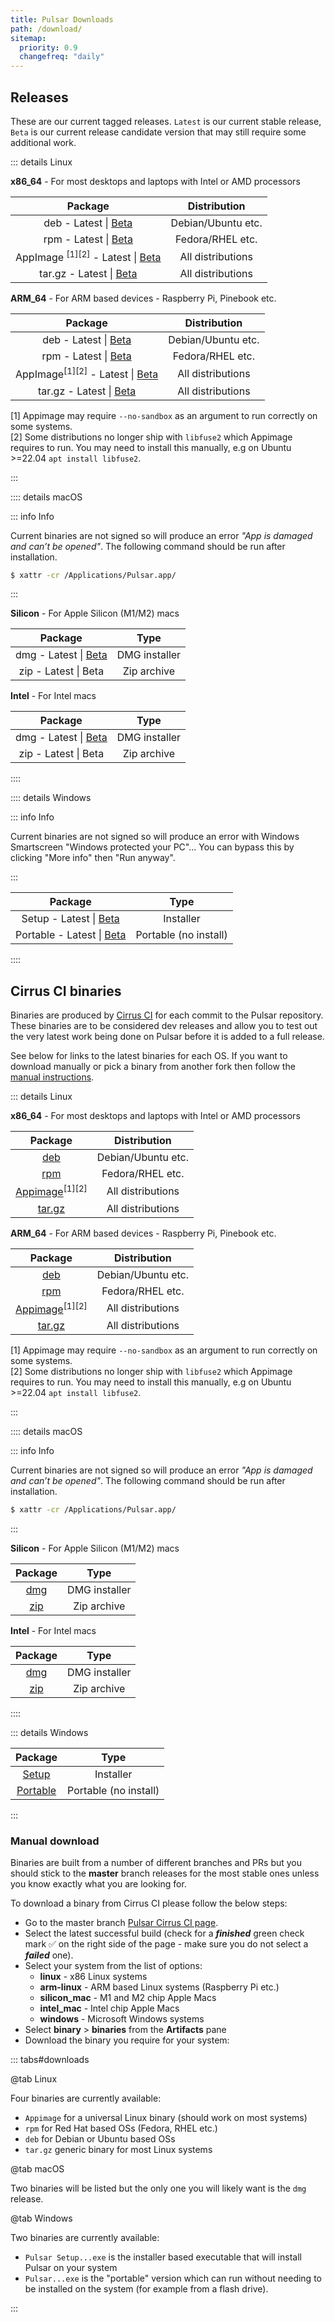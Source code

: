 ```yaml
---
title: Pulsar Downloads
path: /download/
sitemap:
  priority: 0.9
  changefreq: "daily"
---
```


## Releases

These are our current tagged releases. `Latest` is our current stable release,
`Beta` is our current release candidate version that may still require some
additional work.

::: details Linux

**x86_64** - For most desktops and laptops with Intel or AMD processors

|                                                                         Package                                                                         |    Distribution    |
| :-----------------------------------------------------------------------------------------------------------------------------------------------------: | :----------------: |
|            deb - Latest \| [Beta](https://github.com/pulsar-edit/pulsar/releases/download/v1.100.0-beta/Linux.pulsar_1.100.0-beta_amd64.deb)            | Debian/Ubuntu etc. |
|           rpm - Latest \| [Beta](https://github.com/pulsar-edit/pulsar/releases/download/v1.100.0-beta/Linux.pulsar-1.100.0-beta.x86_64.rpm)            |  Fedora/RHEL etc.  |
| AppImage <sup>[1][2]</sup> - Latest \| [Beta](https://github.com/pulsar-edit/pulsar/releases/download/v1.100.0-beta/Linux.Pulsar-1.100.0-beta.AppImage) | All distributions  |
|            tar.gz - Latest \| [Beta](https://github.com/pulsar-edit/pulsar/releases/download/v1.100.0-beta/Linux.pulsar-1.100.0-beta.tar.gz)            | All distributions  |

**ARM_64** - For ARM based devices - Raspberry Pi, Pinebook etc.

|                                                                             Package                                                                              |    Distribution    |
| :--------------------------------------------------------------------------------------------------------------------------------------------------------------: | :----------------: |
|              deb - Latest \| [Beta](https://github.com/pulsar-edit/pulsar/releases/download/v1.100.0-beta/ARM.Linux.pulsar_1.100.0-beta_arm64.deb)               | Debian/Ubuntu etc. |
|             rpm - Latest \| [Beta](https://github.com/pulsar-edit/pulsar/releases/download/v1.100.0-beta/ARM.Linux.pulsar-1.100.0-beta.aarch64.rpm)              |  Fedora/RHEL etc.  |
| AppImage<sup>[1][2]</sup> - Latest \| [Beta](https://github.com/pulsar-edit/pulsar/releases/download/v1.100.0-beta/ARM.Linux.Pulsar-1.100.0-beta-arm64.AppImage) | All distributions  |
|           tar.gz - Latest \| [Beta](https://github.com/pulsar-edit/pulsar/releases/download/v1.100.0-beta/ARM.Linux.pulsar-1.100.0-beta-arm64.tar.gz)            | All distributions  |

[1] Appimage may require `--no-sandbox` as an argument to run correctly on some systems.  
[2] Some distributions no longer ship with `libfuse2` which Appimage requires to run. You may need to install this manually, e.g on Ubuntu >=22.04 `apt install libfuse2`.

:::

:::: details macOS

<!--TODO: Remove once app is signed and error no longer shows-->

::: info Info

Current binaries are not signed so will produce an error _"App is damaged and
can’t be opened"_.
The following command should be run after installation.

```sh
$ xattr -cr /Applications/Pulsar.app/
```

:::

**Silicon** - For Apple Silicon (M1/M2) macs

|                                                                 Package                                                                 |     Type      |
| :-------------------------------------------------------------------------------------------------------------------------------------: | :-----------: |
| dmg - Latest \| [Beta](https://github.com/pulsar-edit/pulsar/releases/download/v1.100.0-beta/Silicon_Mac.Pulsar-1.100.0-beta-arm64.dmg) | DMG installer |
|                                                          zip - Latest \| Beta                                                           |  Zip archive  |

**Intel** - For Intel macs

|                                                             Package                                                             |     Type      |
| :-----------------------------------------------------------------------------------------------------------------------------: | :-----------: |
| dmg - Latest \| [Beta](https://github.com/pulsar-edit/pulsar/releases/download/v1.100.0-beta/Intel.Mac.Pulsar-1.100.0-beta.dmg) | DMG installer |
|                                                      zip - Latest \| Beta                                                       |  Zip archive  |

::::

:::: details Windows

<!--TODO: Remove once app is signed and error no longer shows-->

::: info Info

Current binaries are not signed so will produce an error with Windows
Smartscreen "Windows protected your PC"...
You can bypass this by clicking "More info" then "Run anyway".

:::

|                                                                Package                                                                |         Type          |
| :-----------------------------------------------------------------------------------------------------------------------------------: | :-------------------: |
| Setup - Latest \| [Beta](https://github.com/pulsar-edit/pulsar/releases/download/v1.100.0-beta/Windows.Pulsar.Setup.1.100.0-beta.exe) |       Installer       |
|  Portable - Latest \| [Beta](https://github.com/pulsar-edit/pulsar/releases/download/v1.100.0-beta/Windows.Pulsar.1.100.0-beta.exe)   | Portable (no install) |

::::

## Cirrus CI binaries

Binaries are produced by [Cirrus CI](https://cirrus-ci.com/github/pulsar-edit/pulsar)
for each commit to the Pulsar repository.  
These binaries are to be considered dev releases and allow you to test
out the very latest work being done on Pulsar before it is added to a full
release.

See below for links to the latest binaries for each OS. If you want to download
manually or pick a binary from another fork then follow the [manual instructions](#manual-download).

::: details Linux

**x86_64** - For most desktops and laptops with Intel or AMD processors

|                                           Package                                           |    Distribution    |
| :-----------------------------------------------------------------------------------------: | :----------------: |
|              [deb](https://download.pulsar-edit.dev/?os=linux&type=linux_deb)               | Debian/Ubuntu etc. |
|              [rpm](https://download.pulsar-edit.dev/?os=linux&type=linux_rpm)               |  Fedora/RHEL etc.  |
| [Appimage](https://download.pulsar-edit.dev/?os=linux&type=linux_appimage)<sup>[1][2]</sup> | All distributions  |
|             [tar.gz](https://download.pulsar-edit.dev/?os=linux&type=linux_tar)             | All distributions  |

**ARM_64** - For ARM based devices - Raspberry Pi, Pinebook etc.

|                                             Package                                             |    Distribution    |
| :---------------------------------------------------------------------------------------------: | :----------------: |
|              [deb](https://download.pulsar-edit.dev/?os=arm_linux&type=linux_deb)               | Debian/Ubuntu etc. |
|              [rpm](https://download.pulsar-edit.dev/?os=arm_linux&type=linux_rpm)               |  Fedora/RHEL etc.  |
| [Appimage](https://download.pulsar-edit.dev/?os=arm_linux&type=linux_appimage)<sup>[1][2]</sup> | All distributions  |
|             [tar.gz](https://download.pulsar-edit.dev/?os=arm_linux&type=linux_tar)             | All distributions  |

[1] Appimage may require `--no-sandbox` as an argument to run correctly on some systems.  
[2] Some distributions no longer ship with `libfuse2` which Appimage requires to run. You may need to install this manually, e.g on Ubuntu >=22.04 `apt install libfuse2`.

:::

:::: details macOS

<!--TODO: Remove once app is signed and error no longer shows-->

::: info Info

Current binaries are not signed so will produce an error _"App is damaged and
can’t be opened"_.
The following command should be run after installation.

```sh
$ xattr -cr /Applications/Pulsar.app/
```

:::

**Silicon** - For Apple Silicon (M1/M2) macs

|                               Package                                |     Type      |
| :------------------------------------------------------------------: | :-----------: |
| [dmg](https://download.pulsar-edit.dev/?os=silicon_mac&type=mac_dmg) | DMG installer |
| [zip](https://download.pulsar-edit.dev/?os=silicon_mac&type=mac_zip) |  Zip archive  |

**Intel** - For Intel macs

|                              Package                               |     Type      |
| :----------------------------------------------------------------: | :-----------: |
| [dmg](https://download.pulsar-edit.dev/?os=intel_mac&type=mac_dmg) | DMG installer |
| [zip](https://download.pulsar-edit.dev/?os=intel_mac&type=mac_zip) |  Zip archive  |

::::

::: details Windows

|                                    Package                                     |         Type          |
| :----------------------------------------------------------------------------: | :-------------------: |
|    [Setup](https://download.pulsar-edit.dev/?os=windows&type=windows_setup)    |       Installer       |
| [Portable](https://download.pulsar-edit.dev/?os=windows&type=windows_portable) | Portable (no install) |

:::

### Manual download

Binaries are built from a number of different branches and PRs but you should
stick to the **master** branch releases for the most stable ones unless you know
exactly what you are looking for.

To download a binary from Cirrus CI please follow the below steps:

- Go to the master branch [Pulsar Cirrus CI page](https://cirrus-ci.com/github/pulsar-edit/pulsar/master).
- Select the latest successful build (check for a **_finished_** green check
  mark ✅ on the right side of the page - make sure you do not select a
  **_failed_** one).
- Select your system from the list of options:
  - **linux** - x86 Linux systems
  - **arm-linux** - ARM based Linux systems (Raspberry Pi etc.)
  - **silicon_mac** - M1 and M2 chip Apple Macs
  - **intel_mac** - Intel chip Apple Macs
  - **windows** - Microsoft Windows systems
- Select **binary** > **binaries** from the **Artifacts** pane
- Download the binary you require for your system:

::: tabs#downloads

@tab Linux

Four binaries are currently available:

- `Appimage` for a universal Linux binary (should work on most systems)
- `rpm` for Red Hat based OSs (Fedora, RHEL etc.)
- `deb` for Debian or Ubuntu based OSs
- `tar.gz` generic binary for most Linux systems

@tab macOS

Two binaries will be listed but the only one you will likely want is the
`dmg` release.

@tab Windows

Two binaries are currently available:

- `Pulsar Setup...exe` is the installer based executable that will install Pulsar
  on your system
- `Pulsar...exe` is the "portable" version which can run without needing to be
  installed on the system (for example from a flash drive).

:::
